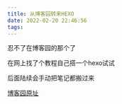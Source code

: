 ```yaml
---
title: 从博客园转来HEXO
date: 2022-02-20 22:46:56
tags:
---
```




忍不了在博客园的那个了

在网上找了个教程自己搭一个hexo试试

后面陆续会手动把笔记都搬过来

<!-- more -->

[博客园原址](https://www.cnblogs.com/juuich/)
